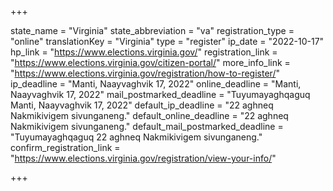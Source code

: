 +++

state_name = "Virginia"
state_abbreviation = "va"
registration_type = "online"
translationKey = "Virginia"
type = "register"
ip_date = "2022-10-17"
hp_link = "https://www.elections.virginia.gov/"
registration_link = "https://www.elections.virginia.gov/citizen-portal/"
more_info_link = "https://www.elections.virginia.gov/registration/how-to-register/"
ip_deadline = "Manti, Naayvaghvik 17, 2022"
online_deadline = "Manti, Naayvaghvik 17, 2022"
mail_postmarked_deadline = "Tuyumayaghqaguq Manti, Naayvaghvik 17, 2022"
default_ip_deadline = "22 aghneq Nakmikivigem sivunganeng."
default_online_deadline = "22 aghneq Nakmikivigem sivunganeng."
default_mail_postmarked_deadline = "Tuyumayaghqaguq 22 aghneq Nakmikivigem sivunganeng."
confirm_registration_link = "https://www.elections.virginia.gov/registration/view-your-info/"

+++
